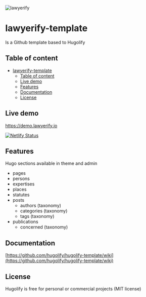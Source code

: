 ![lawyerify](https://user-images.githubusercontent.com/4457294/218496662-aad1dff4-73a7-469e-aa6a-829522d0ec6b.png)

# lawyerify-template

Is a Github template based to Hugolify

## Table of content
- [lawyerify-template](#lawyerify-template)
  - [Table of content](#table-of-content)
  - [Live demo](#live-demo)
  - [Features](#features)
  - [Documentation](#documentation)
  - [License](#license)

## Live demo
https://demo.lawyerify.io

[![Netlify Status](https://api.netlify.com/api/v1/badges/52a785b6-9320-46e5-bf49-cfeafce44edd/deploy-status)](https://app.netlify.com/sites/lawyerify-demo/deploys)

## Features
Hugo sections available in theme and admin

* pages
* persons
* expertises
* places
* statutes
* posts
  * authors (taxonomy)
  * categories (taxonomy)
  * tags (taxonomy)
* publications
  * concerned (taxonomy)

## Documentation
[https://github.com/hugolify/hugolify-template/wiki](https://github.com/hugolify/hugolify-template/wiki)

## License
Hugolify is free for personal or commercial projects (MIT license)
